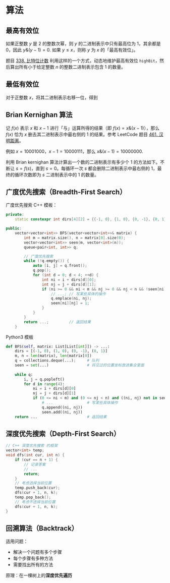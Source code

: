 # 算法

## 最高有效位

如果正整数 $y$ 是 2 的整数次幂，则 $y$ 的二进制表示中只有最高位为 1，其余都是 0，因此 $y\& (y-1)=0$. 如果 $y\le x$，则称 $y$ 为 $x$ 的「最高有效位」。

题目 [338. 比特位计数](https://leetcode-cn.com/problems/counting-bits/) 利用这样的一个方式，动态地维护最高有效位 `highBit`，然后算出所有小于给定整数 $n$ 的整数二进制表示包含 1 的数量。

## 最低有效位

对于正整数 $x$，将其二进制表示右移一位，得到

## Brian Kernighan 算法

记 $f(x)$ 表示 $x$ 和 $x-1$ 进行「与」运算所得的结果（即 $f(x)=x\&(x−1)$），那么 $f(x)$ 恰为 $x$ 删去其二进制表示中最右侧的 1 的结果。参考 LeetCode 题目 [461. 汉明距离](https://leetcode-cn.com/problems/hamming-distance/)。

例如 $x=10001000$，$x-1=10000111$，那么 $x\&(x-1)=10000000$. 

利用 Brian kernighan 算法计算出一个数的二进制表示有多少个 1 的方法如下。不断让 $s=f(s)$，直到 $s=0$。每循环一次 $s$ 都会删除二进制表示中最右侧的 1，最终的循环次数即为 $s$ 二进制表示中的 1 的数量。

## 广度优先搜索（Breadth-First Search）

广度优先搜索 C++ 模板：

```c++
private:
	static constexpr int dirs[4][2] = {{-1, 0}, {1, 0}, {0, -1}, {0, 1}};

public:
	vector<vector<int>> BFS(vector<vector<int>>& matrix) {
        int m = matrix.size(), n = matrix[0].size(0);
        vector<vector<int>> seen(m, vector<int>(n));
        queue<pair<int, int>> q;

        // 广度优先搜索
        while (!q.empty()) {
            auto [i, j] = q.front();
            q.pop();
			for (int d = 0; d < 4; ++d) {
                int ni = i + dirs[d][0];
                int nj = j + dirs[d][1];
                if (ni >= 0 && ni < m && nj >= 0 && nj < n && !seen[ni][nj]) {
                    // ...;	// 写某些具体的操作
                    q.emplace(ni, nj);
                    seen[ni][nj] = 1;
                }
            }
        }
        return ...;			// 返回结果
    }

```

Python3 模板

```python
def BFS(self, matrix: List[List[int]]) -> ...:
    dirs = [(-1, 0), (1, 0), (0, -1), (0, 1)]
    m, n = len(matrix), len(matrix[0])
    q = collections.deque(...);		# 队列
    seen = set(...)					# 将见过的位置坐标放进集合里面
    
    while q:
        i, j = q.popleft()
        for d in range(4):
            ni = i + dirs[d][0]
            nj = j + dirs[d][1]
            if (0 <= ni < m) and (0 <= nj < n) and ((ni, nj) not in seen):
                # ...				# 写某些具体操作
                q.append((ni, nj))
                seen.add((ni, nj))
    return ...						# 返回结果 
```

## 深度优先搜索（Depth-First Search）

```c++
// C++ 深度优先搜索 的框架
vector<int> temp;
void dfs(int cur, int n) {
    if (cur == n + 1) {
        // 记录答案
        // ...
        return;
    }
    // 考虑选择当前位置
    temp.push_back(cur);
    dfs(cur + 1, n, k);
    temp.pop_back();
    // 考虑不选择当前位置
    dfs(cur + 1, n, k);
}
```

## 回溯算法（Backtrack）

适用问题：

- 解决一个问题有多个步骤
- 每个步骤有多种方法
- 需要找出所有的方法

原理：在一棵树上的**深度优先遍历**

